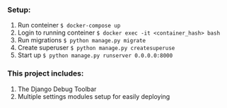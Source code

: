 ### Setup:
1. Run conteiner `$ docker-compose up`
2. Login to running conteiner `$ docker exec -it <container_hash> bash`
3. Run migrations `$ python manage.py migrate`
4. Create superuser `$ python manage.py createsuperuse`
5. Start up `$ python manage.py runserver 0.0.0.0:8000`

### This project includes:
1. The Django Debug Toolbar
2. Multiple settings modules setup for easily deploying